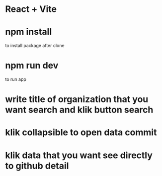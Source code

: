 # React + Vite

<!--
This template provides a minimal setup to get React working in Vite with HMR and some ESLint rules.

Currently, two official plugins are available:

- [@vitejs/plugin-react](https://github.com/vitejs/vite-plugin-react/blob/main/packages/plugin-react/README.md) uses [Babel](https://babeljs.io/) for Fast Refresh
- [@vitejs/plugin-react-swc](https://github.com/vitejs/vite-plugin-react-swc) uses [SWC](https://swc.rs/) for Fast Refresh -->

# npm install

to install package after clone

# npm run dev

to run app

# write title of organization that you want search and klik button search

# klik collapsible to open data commit

# klik data that you want see directly to github detail
